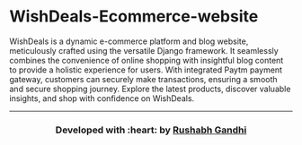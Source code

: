 # WishDeals-Ecommerce-website
WishDeals is a dynamic e-commerce platform and blog website, meticulously crafted using the versatile Django framework. It seamlessly combines the convenience of online shopping with insightful blog content to provide a holistic experience for users. With integrated Paytm payment gateway, customers can securely make transactions, ensuring a smooth and secure shopping journey. Explore the latest products, discover valuable insights, and shop with confidence on WishDeals.

<hr>
<h3 align="center"><b>Developed with :heart: by <a href="https://github.com/rushabhgandhi13">Rushabh Gandhi</a>

